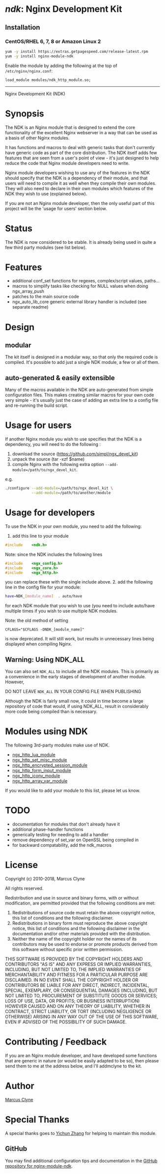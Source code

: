 # _ndk_: Nginx Development Kit


## Installation

### CentOS/RHEL 6, 7, 8 or Amazon Linux 2

```bash
yum -y install https://extras.getpagespeed.com/release-latest.rpm
yum -y install nginx-module-ndk
```

Enable the module by adding the following at the top of `/etc/nginx/nginx.conf`:

    load_module modules/ndk_http_module.so;

<hr />

Nginx Development Kit (NDK)

# Synopsis

The NDK is an Nginx module that is designed to extend the core
functionality of the excellent Nginx webserver in a way that can be used
as a basis of other Nginx modules.

It has functions and macros to deal with generic tasks that don't
currently have generic code as part of the core distribution. The NDK
itself adds few features that are seen from a user's point of view -
it's just designed to help reduce the code that Nginx module developers
need to write.

Nginx module developers wishing to use any of the features in the NDK
should specify that the NDK is a dependency of their module, and that
users will need to compile it as well when they compile their own
modules. They will also need to declare in their own modules which
features of the NDK they wish to use (explained below).

If you are not an Nginx module developer, then the only useful part of
this project will be the 'usage for users' section below.


# Status

The NDK is now considered to be stable. It is already being used in
quite a few third party modules (see list below).


# Features

  - additional conf\_set functions for regexes, complex/script values,
    paths...
  - macros to simplify tasks like checking for NULL values when doing
    ngx\_array\_push
  - patches to the main source code
  - ngx\_auto\_lib\_core generic external library handler is included
    (see separate readme)


# Design

## modular

The kit itself is designed in a modular way, so that only the required
code is compiled. It's possible to add just a single NDK module, a few
or all of them.


## auto-generated & easily extensible

Many of the macros available in the NDK are auto-generated from simple
configuration files. This makes creating similar macros for your own
code very simple - it's usually just the case of adding an extra line to
a config file and re-running the build script.


# Usage for users

If another Nginx module you wish to use specifies that the NDK is a
dependency, you will need to do the following :

1.  download the source (<https://github.com/simpl/ngx_devel_kit>)
2.  unpack the source (tar -xzf $name)
3.  compile Nginx with the following extra option
    `--add-module=/path/to/ngx_devel_kit`.

e.g.

``` bash
./configure --add-module=/path/to/ngx_devel_kit \
            --add-module=/path/to/another/module
```


# Usage for developers

To use the NDK in your own module, you need to add the following:

1.  add this line to your module

<!-- end list -->

``` C
#include    <ndk.h>
```

Note: since the NDK includes the following lines

``` C
#include    <ngx_config.h>
#include    <ngx_core.h>
#include    <ngx_http.h>
```

you can replace these with the single include above. 2. add the
following line in the config file for your module:

``` bash
have=NDK_[module_name]  . auto/have
```

for each NDK module that you wish to use (you need to include auto/have
multiple times if you wish to use multiple NDK modules.

Note: the old method of setting

``` config
CFLAGS="$CFLAGS -DNDK_[module_name]"
```

is now deprecated. It will still work, but results in unnecessary lines
being displayed when compiling Nginx.


## Warning: Using NDK\_ALL

You can also set `NDK_ALL` to include all the NDK modules. This is
primarily as a convenience in the early stages of development of another
module. However,

DO NOT LEAVE `NDK_ALL` IN YOUR CONFIG FILE WHEN PUBLISHING

Although the NDK is fairly small now, it could in time become a large
repository of code that would, if using NDK\_ALL, result in considerably
more code being compiled than is necessary.


# Modules using NDK

The following 3rd-party modules make use of
    NDK.

  - [ngx\_http\_lua\_module](https://github.com/openresty/lua-nginx-module#readme)
  - [ngx\_http\_set\_misc\_module](https://github.com/openresty/set-misc-nginx-module#readme)
  - [ngx\_http\_encrypted\_session\_module](https://github.com/openresty/encrypted-session-nginx-module#readme)
  - [ngx\_http\_form\_input\_module](https://github.com/calio/form-input-nginx-module#readme)
  - [ngx\_http\_iconv\_module](https://github.com/calio/iconv-nginx-module#readme)
  - [ngx\_http\_array\_var\_module](https://github.com/openresty/array-var-nginx-module#readme)

If you would like to add your module to this list, please let us know.


# TODO

  - documentation for modules that don't already have it
  - additional phase-handler functions
  - generically testing for needing to add a handler
  - remove dependency of set\_var on OpenSSL being compiled in
  - for backward compatability, add the ndk\_macros


# License

Copyright (c) 2010-2018, Marcus Clyne

All rights reserved.

Redistribution and use in source and binary forms, with or without
modification, are permitted provided that the following conditions are
met:

1.  Redistributions of source code must retain the above copyright
    notice, this list of conditions and the following disclaimer.
2.  Redistributions in binary form must reproduce the above copyright
    notice, this list of conditions and the following disclaimer in the
    documentation and/or other materials provided with the distribution.
3.  Neither the name of the copyright holder nor the names of its
    contributors may be used to endorse or promote products derived from
    this software without specific prior written permission.

THIS SOFTWARE IS PROVIDED BY THE COPYRIGHT HOLDERS AND CONTRIBUTORS "AS
IS" AND ANY EXPRESS OR IMPLIED WARRANTIES, INCLUDING, BUT NOT LIMITED
TO, THE IMPLIED WARRANTIES OF MERCHANTABILITY AND FITNESS FOR A
PARTICULAR PURPOSE ARE DISCLAIMED. IN NO EVENT SHALL THE COPYRIGHT
HOLDER OR CONTRIBUTORS BE LIABLE FOR ANY DIRECT, INDIRECT, INCIDENTAL,
SPECIAL, EXEMPLARY, OR CONSEQUENTIAL DAMAGES (INCLUDING, BUT NOT LIMITED
TO, PROCUREMENT OF SUBSTITUTE GOODS OR SERVICES; LOSS OF USE, DATA, OR
PROFITS; OR BUSINESS INTERRUPTION) HOWEVER CAUSED AND ON ANY THEORY OF
LIABILITY, WHETHER IN CONTRACT, STRICT LIABILITY, OR TORT (INCLUDING
NEGLIGENCE OR OTHERWISE) ARISING IN ANY WAY OUT OF THE USE OF THIS
SOFTWARE, EVEN IF ADVISED OF THE POSSIBILITY OF SUCH DAMAGE.


# Contributing / Feedback

If you are an Nginx module developer, and have developed some functions
that are generic in nature (or would be easily adapted to be so), then
please send them to me at the address below, and I'll addmclyne to the
kit.


# Author

[Marcus Clyne](https://github.com/mclyne)


# Special Thanks

A special thanks goes to [Yichun Zhang](https://github.com/agentzh) for
helping to maintain this module.


## GitHub

You may find additional configuration tips and documentation in the [GitHub repository for 
nginx-module-ndk](https://github.com/vision5/ngx_devel_kit).
